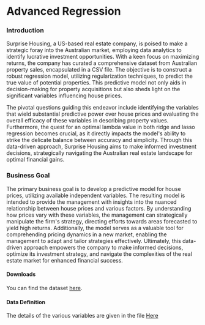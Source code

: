 # Advanced Regression

<h3> Introduction </h3>
<p> Surprise Housing, a US-based real estate company, is poised to make a strategic foray into the Australian market, employing data analytics to identify lucrative investment opportunities. With a keen focus on maximizing returns, the company has curated a comprehensive dataset from Australian property sales, encapsulated in a CSV file. The objective is to construct a robust regression model, utilizing regularization techniques, to predict the true value of potential properties. This predictive model not only aids in decision-making for property acquisitions but also sheds light on the significant variables influencing house prices.

<br>

The pivotal questions guiding this endeavor include identifying the variables that wield substantial predictive power over house prices and evaluating the overall efficacy of these variables in describing property values. Furthermore, the quest for an optimal lambda value in both ridge and lasso regression becomes crucial, as it directly impacts the model's ability to strike the delicate balance between accuracy and simplicity. Through this data-driven approach, Surprise Housing aims to make informed investment decisions, strategically navigating the Australian real estate landscape for optimal financial gains. </p>

<h3> Business Goal </h3>
<p> The primary business goal is to develop a predictive model for house prices, utilizing available independent variables. The resulting model is intended to provide the management with insights into the nuanced relationship between house prices and various factors. By understanding how prices vary with these variables, the management can strategically manipulate the firm's strategy, directing efforts towards areas forecasted to yield high returns. Additionally, the model serves as a valuable tool for comprehending pricing dynamics in a new market, enabling the management to adapt and tailor strategies effectively. Ultimately, this data-driven approach empowers the company to make informed decisions, optimize its investment strategy, and navigate the complexities of the real estate market for enhanced financial success. </p>

<h4> Downloads </h4>

<p>You can find the dataset <a href="https://ml-course3-upgrad.s3.amazonaws.com/Assignment_+Advanced+Regression/train.csv">here</a>.</p>

<h4>Data Definition</h4>
<p>The details of the various variables are given in the file <a href="https://cdn.upgrad.com/UpGrad/temp/87f67e28-c47e-4725-ae3c-111142c7eaba/data_description.txt"> Here </a> </p>
